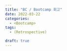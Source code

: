 ```yaml
---
title: "BC / Bootcamp 회고"
date: 2022-03-22
categories:
  - <Bootcamp>
tags:
  - (Retrospective)

draft: true
---
```

